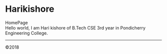 # Harikishore
HomePage<br>
Hello world, I am Hari kishore of B.Tech CSE 3rd year in Pondicherry Engineering College.
<hr>
&copy;2018
